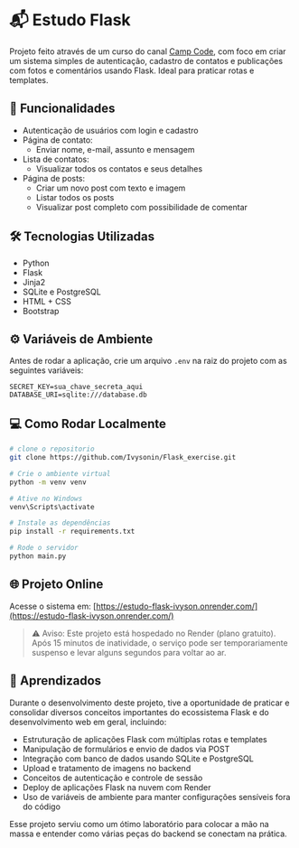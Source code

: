 # 📬 Estudo Flask

Projeto feito através de um curso do canal [Camp Code](https://www.youtube.com/@campcodebrasil), com foco em criar um sistema simples de autenticação, cadastro de contatos e publicações com fotos e comentários usando Flask. Ideal para praticar rotas e templates.

## 🚀 Funcionalidades

- Autenticação de usuários com login e cadastro
- Página de contato:
  - Enviar nome, e-mail, assunto e mensagem
- Lista de contatos:
  - Visualizar todos os contatos e seus detalhes
- Página de posts:
  - Criar um novo post com texto e imagem
  - Listar todos os posts
  - Visualizar post completo com possibilidade de comentar

## 🛠 Tecnologias Utilizadas

- Python
- Flask
- Jinja2
- SQLite e PostgreSQL
- HTML + CSS
- Bootstrap

## ⚙️ Variáveis de Ambiente

Antes de rodar a aplicação, crie um arquivo `.env` na raiz do projeto com as seguintes variáveis:

```
SECRET_KEY=sua_chave_secreta_aqui
DATABASE_URI=sqlite:///database.db
```

## 💻 Como Rodar Localmente

```bash
# clone o repositorio
git clone https://github.com/Ivysonin/Flask_exercise.git

# Crie o ambiente virtual
python -m venv venv

# Ative no Windows
venv\Scripts\activate

# Instale as dependências
pip install -r requirements.txt

# Rode o servidor
python main.py
```

## 🌐 Projeto Online

Acesse o sistema em: [https://estudo-flask-ivyson.onrender.com/](https://estudo-flask-ivyson.onrender.com/)
> ⚠️ Aviso: Este projeto está hospedado no Render (plano gratuito). Após 15 minutos de inatividade, o serviço pode ser temporariamente suspenso e levar alguns segundos para voltar ao ar.

## 📖 Aprendizados

Durante o desenvolvimento deste projeto, tive a oportunidade de praticar e consolidar diversos conceitos importantes do ecossistema Flask e do desenvolvimento web em geral, incluindo:

- Estruturação de aplicações Flask com múltiplas rotas e templates
- Manipulação de formulários e envio de dados via POST
- Integração com banco de dados usando SQLite e PostgreSQL
- Upload e tratamento de imagens no backend
- Conceitos de autenticação e controle de sessão
- Deploy de aplicações Flask na nuvem com Render
- Uso de variáveis de ambiente para manter configurações sensíveis fora do código

Esse projeto serviu como um ótimo laboratório para colocar a mão na massa e entender como várias peças do backend se conectam na prática.
